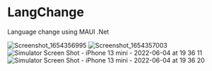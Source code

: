 # LangChange
Language change using MAUI .Net


![Screenshot_1654356995](https://user-images.githubusercontent.com/5494166/172012935-c4526320-de8d-4fe6-a25e-5a367f7d5182.png)
![Screenshot_1654357003](https://user-images.githubusercontent.com/5494166/172012939-d4c49ea6-fd29-4aa3-b34f-6d89a4f1f263.png)
![Simulator Screen Shot - iPhone 13 mini - 2022-06-04 at 19 36 11](https://user-images.githubusercontent.com/5494166/172012941-c1905b0b-4a55-4bac-8202-83f5b6f9c79f.png)
![Simulator Screen Shot - iPhone 13 mini - 2022-06-04 at 19 36 20](https://user-images.githubusercontent.com/5494166/172012944-28c8efe4-6d15-4d81-93e7-1b566782eae9.png)
